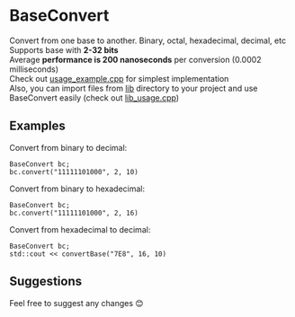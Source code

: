 # BaseConvert
Convert from one base to another. Binary, octal, hexadecimal, decimal, etc<br>
Supports base with **2-32 bits**<br>
Average **performance is 200 nanoseconds** per conversion (0.0002 milliseconds)<br>
Check out [usage_example.cpp](usage_example.cpp) for simplest implementation<br>
Also, you can import files from [lib](lib) directory to your project and use BaseConvert easily (check out [lib_usage.cpp](lib_usage.cpp))

## Examples
Convert from binary to decimal:
```
BaseConvert bc;
bc.convert("11111101000", 2, 10)
```

Convert from binary to hexadecimal:
```
BaseConvert bc;
bc.convert("11111101000", 2, 16)
```

Convert from hexadecimal to decimal:
```
BaseConvert bc;
std::cout << convertBase("7E8", 16, 10)
```

## Suggestions
Feel free to suggest any changes 😊
